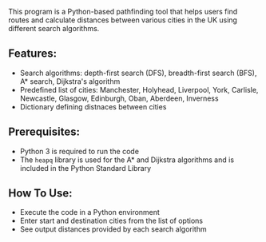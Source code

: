 This program is a Python-based pathfinding tool that helps users find routes and calculate distances between various cities in the UK using different search algorithms.

Features:
  -
  - Search algorithms: depth-first search (DFS), breadth-first search (BFS), A* search, Dijkstra's algorithm
  - Predefined list of cities: Manchester, Holyhead, Liverpool, York, Carlisle, Newcastle, Glasgow, Edinburgh, Oban, Aberdeen, Inverness
  - Dictionary defining distnaces between cities

Prerequisites:
  -
  - Python 3 is required to run the code
  - The `heapq` library is used for the A* and Dijkstra algorithms and is included in the Python Standard Library

How To Use:
  -
  - Execute the code in a Python environment
  - Enter start and destination cities from the list of options
  - See output distances provided by each search algorithm
